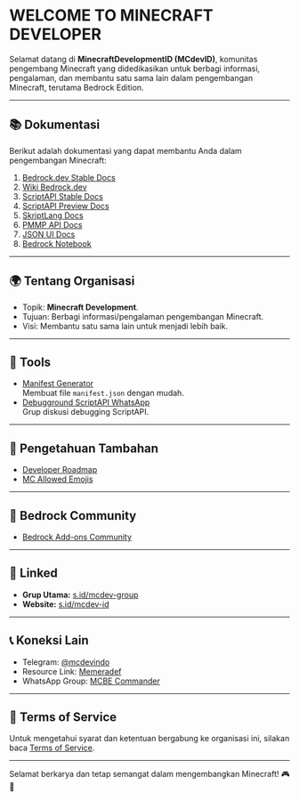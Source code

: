 # WELCOME TO MINECRAFT DEVELOPER

Selamat datang di **MinecraftDevelopmentID (MCdevID)**, komunitas pengembang Minecraft yang didedikasikan untuk berbagi informasi, pengalaman, dan membantu satu sama lain dalam pengembangan Minecraft, terutama Bedrock Edition.

---

## 📚 **Dokumentasi**
Berikut adalah dokumentasi yang dapat membantu Anda dalam pengembangan Minecraft:

1. [Bedrock.dev Stable Docs](https://bedrock.dev/docs/stable/)
2. [Wiki Bedrock.dev](https://wiki.bedrock.dev/)
3. [ScriptAPI Stable Docs](https://jaylydev.github.io/scriptapi-docs/latest/)
4. [ScriptAPI Preview Docs](https://jaylydev.github.io/scriptapi-docs/preview/)
5. [SkriptLang Docs](https://docs.skriptlang.org/docs.html)
6. [PMMP API Docs](https://apidoc.pmmp.io/)
7. [JSON UI Docs](https://pipangry.github.io/docs-starlib/)
8. [Bedrock Notebook](https://harryf1204.github.io/Bedrock-Notebook/materials/introduction.html)

---

## 🌍 **Tentang Organisasi**
- Topik: **Minecraft Development**.
- Tujuan: Berbagi informasi/pengalaman pengembangan Minecraft.
- Visi: Membantu satu sama lain untuk menjadi lebih baik.

---

## 🔧 **Tools**
- [Manifest Generator](https://nperma.github.io/manifest/index.html#)  
  Membuat file `manifest.json` dengan mudah.
- [Debugground ScriptAPI WhatsApp](https://chat.whatsapp.com/JnTV3wfWPljGDiyKQ5OsrC)  
  Grup diskusi debugging ScriptAPI.

---

## 🧠 **Pengetahuan Tambahan**
- [Developer Roadmap](https://roadmap.sh/)
- [MC Allowed Emojis](https://gist.github.com/tomasdev/92bde758ee8e65fa826717b24cfd0463)

---

## 🤝 **Bedrock Community**
- [Bedrock Add-ons Community](https://discord.com/invite/bedrock-add-ons-523663022053392405)

---

## 🔗 **Linked**
- **Grup Utama:** [s.id/mcdev-group](https://s.id/mcdev-group)
- **Website:** [s.id/mcdev-id](https://s.id/mcdev-id)

---

## 📞 **Koneksi Lain**
- Telegram: [@mcdevindo](https://t.me/mcdevindo)
- Resource Link: [Memeradef](https://bit.ly/memeradef)
- WhatsApp Group: [MCBE Commander](https://chat.whatsapp.com/Br4Z5GDqArQACJIOUvVDQA)

---

## 📜 **Terms of Service**
Untuk mengetahui syarat dan ketentuan bergabung ke organisasi ini, silakan baca [Terms of Service](./TOS).

---

Selamat berkarya dan tetap semangat dalam mengembangkan Minecraft! 🎮🚀
